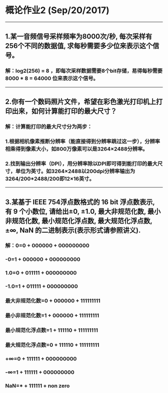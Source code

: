 ﻿# 概论作业2 (Sep/20/2017)

---

## 1.某一音频信号采样频率为8000次/秒, 每次采样有256个不同的数据值, 求每秒需要多少位来表示这个信号。

### 解：log2(256) = 8 ，即每次采样数据需要8个bit存储，易得每秒需要8000 * 8 = 64000 位来表示这个信号。

---

## 2.你有一个数码照片文件，希望在彩色激光打印机上打印出来，如何计算能打印的最大尺寸？

### 解：计算能打印的最大尺寸分为两步：
### 1.根据相机像素推断分辨率（能直接得到分辨率跳过这一步），分辨率相乘得到像素大小，如800万像素可以是3264×2488分辨率。
### 2.找到输出分辨率（DPI），用分辨率除以DPI即可得到能打印的最大尺寸，单位为英寸。如3264×2488以200dpi分辨率输出为3264/200*2488/200即12×16英寸。

---

## 3.某基于 IEEE 754浮点数格式的 16 bit 浮点数表示, 有 9 个小数位, 请给出±0, ±1.0, 最大非规范化数, 最小非规范化数, 最小规范化浮点数, 最大规范化浮点数,±∞, NaN 的二进制表示(表示形式请参照讲义).

### 解：0=0 + 000000 + 000000000
### -0=1 + 000000 + 000000000
### 1.0=0 + 011111 + 000000000
### -1.0=1 + 011111 + 000000000
### 最大非规范化数=0 + 000000 + 111111111
### 最小非规范化数=1 + 000000 + 111111111
### 最小规范化浮点数=1 + 111110 + 111111111
### 最大规范化浮点数=0 + 111110 + 111111111
### +∞=0 + 111111 + 000000000
### -∞=1 + 111111 + 000000000
### NaN=* + 111111 + non zero
